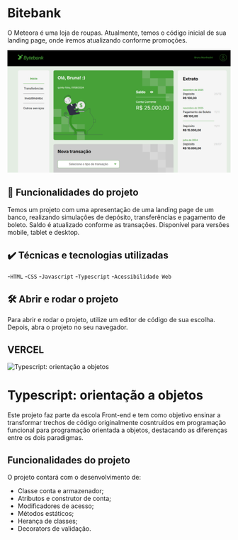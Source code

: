 # Bitebank

O Meteora é uma loja de roupas. Atualmente, temos o código inicial de sua landing page, onde iremos atualizando conforme promoções.

<img src="./dist/images/screenshot.png" alt="Bitebank">

## 🔨 Funcionalidades do projeto

Temos um projeto com uma apresentação de uma landing page de um banco, realizando simulações de depósito, transferências e pagamento de boleto. Saldo é atualizado conforme as transações.
Disponível para versões mobile, tablet e desktop.

## ✔️ Técnicas e tecnologias utilizadas

-`HTML` -`CSS` -`Javascript` -`Typescript` -`Acessibilidade Web`

## 🛠️ Abrir e rodar o projeto

Para abrir e rodar o projeto, utilize um editor de código de sua escolha.
Depois, abra o projeto no seu navegador.

## VERCEL

![Typescript: orientação a objetos](https://imgur.com/9399vxd.png)

# Typescript: orientação a objetos

Este projeto faz parte da escola Front-end e tem como objetivo ensinar a transformar trechos de código originalmente cosntruídos em programação funcional para programação orientada a objetos, destacando as diferenças entre os dois paradigmas.

## Funcionalidades do projeto

O projeto contará com o desenvolvimento de:

- Classe conta e armazenador;
- Atributos e construtor de conta;
- Modificadores de acesso;
- Métodos estáticos;
- Herança de classes;
- Decorators de validação.
